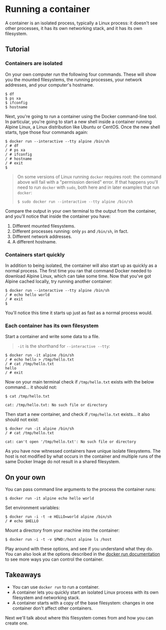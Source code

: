 # Running a container 

A container is an isolated process, typically a Linux process: it doesn't see other processes, it has its own networking stack, and it has its own filesystem.

## Tutorial

### Containers are isolated

On your own computer run the following four commands.
These will show you the mounted filesystems, the running processes, your network addresses, and your computer's hostname.

```console
$ df
$ ps xa
$ ifconfig
$ hostname
```

Next, you're going to run a container using the Docker command-line tool.
In particular, you're going to start a new shell inside a container running Alpine Linux, a Linux distribution like Ubuntu or CentOS.
Once the new shell starts, type those four commands again:

```console
$ docker run --interactive --tty alpine /bin/sh
/ # df
/ # ps xa
/ # ifconfig
/ # hostname
/ # exit
$
```

> On some versions of Linux running `docker` requires root: the command above will fail with a "permission denied" error.
> If that happens you'll need to run `docker` with `sudo`, both here and in later examples that run `docker`:
>
> ```console
> $ sudo docker run --interactive --tty alpine /bin/sh
> ```

Compare the output in your own terminal to the output from the container, and you'll notice that inside the container you have:

1. Different mounted filesystems.
2. Different processes running: only `ps` and `/bin/sh`, in fact.
3. Different network addresses.
4. A different hostname.

### Containers start quickly

In addition to being isolated, the container will also start up as quickly as a normal process.
The first time you ran that command Docker needed to download Alpine Linux, which can take some time.
Now that you've got Alpine cached locally, try running another container:

```
$ docker run --interactive --tty alpine /bin/sh
/ # echo hello world
/ # exit
$
```

You'll notice this time it starts up just as fast as a normal process would.

### Each container has its own filesystem

Start a container and write some data to a file.

> `-it` is the shorthand for `--interactive --tty`:

```console
$ docker run -it alpine /bin/sh
/ # echo hello > /tmp/hello.txt
/ # cat /tmp/hello.txt
hello
/ # exit
```

Now on your main terminal check if `/tmp/hello.txt` exists with the below command... it should not:

```console
$ cat /tmp/hello.txt

cat: /tmp/hello.txt: No such file or directory
```

Then start a new container, and check if `/tmp/hello.txt` exists... it also should not exist:

```console
$ docker run -it alpine /bin/sh
/ # cat /tmp/hello.txt

cat: can't open '/tmp/hello.txt': No such file or directory
```

As you have now witnessed containers have unique isolate filesystems. The host is not modified by what occurs in the container and multiple runs of the same Docker Image do not result in a shared filesystem.

## On your own

You can pass command line arguments to the process the container runs:

```console
$ docker run -it alpine echo hello world
```

Set environment variables:

```console
$ docker run -i -t -e HELLO=world alpine /bin/sh
/ # echo $HELLO
```

Mount a directory from your machine into the container:

```console
$ docker run -i -t -v $PWD:/host alpine ls /host
```

Play around with these options, and see if you understand what they do.
You can also look at the options described in the [docker run documentation](https://docs.docker.com/engine/reference/run/) to see more ways you can control the container.

## Takeaways

* You can use `docker run` to run a container.
* A container lets you quickly start an isolated Linux process with its own filesystem and networking stack.
* A container starts with a copy of the base filesystem: changes in one container don't affect other containers.

Next we'll talk about where this filesystem comes from and how you can create one.
